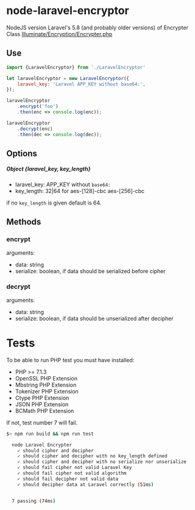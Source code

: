 # node-laravel-encryptor

NodeJS version Laravel's 5.8 (and probably older versions) of Encrypter 
Class
[Illuminate/Encryption/Encrypter.php](https://github.com/laravel/framework/blob/ad18538cd39a139d7aeee16c13062c8a4347141d/src/Illuminate/Encryption/Encrypter.php)

## Use

```js
import {LaravelEncryptor} from './LaravelEncryptor'

let laravelEncryptor = new LaravelEncryptor({
    laravel_key: 'Laravel APP_KEY without base64:',
});

laravelEncryptor
    .encrypt('foo')
    .then(enc => console.log(enc));

laravelEncryptor
    .decrypt(enc)
    .then(dec => console.log(dec));
```

## Options 
##### Object  {laravel_key, key_length} 
* laravel_key: APP_KEY without `base64:`
* key_length: 32|64 for aes-[128]-cbc aes-[256]-cbc

if no `key_length` is given default is 64.

## Methods

### encrypt
arguments:
* data: string
* serialize: boolean, if data should be serialized before cipher

### decrypt
arguments:
* data: string
* serialize: boolean, if data should be unserialized after decipher

# Tests

To be able to run PHP test you must have installed:

* PHP >= 7.1.3
* OpenSSL PHP Extension
* Mbstring PHP Extension
* Tokenizer PHP Extension
* Ctype PHP Extension
* JSON PHP Extension
* BCMath PHP Extension

If not, test number 7 will fail.

```sh
$> npm run build && npm run test

  node Laravel Encrypter
    ✓ should cipher and decipher
    ✓ should cipher and decipher with no key_length defined
    ✓ should cipher and decipher with no serialize nor unserialize
    ✓ should fail cipher not valid Laravel Key
    ✓ should fail cipher not valid algorithm
    ✓ should fail decipher not valid data
    ✓ should decipher data at Laravel correctly (51ms)


  7 passing (74ms)

```
